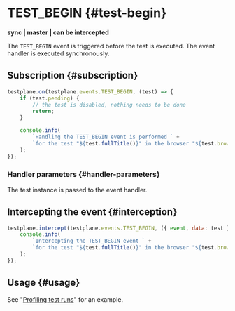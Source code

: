 # TEST_BEGIN {#test-begin}

**sync | master | can be intercepted**

The `TEST_BEGIN` event is triggered before the test is executed. The event handler is executed synchronously.

## Subscription {#subscription}

```javascript
testplane.on(testplane.events.TEST_BEGIN, (test) => {
    if (test.pending) {
        // the test is disabled, nothing needs to be done
        return;
    }

    console.info(
        `Handling the TEST_BEGIN event is performed ` +
        `for the test "${test.fullTitle()}" in the browser "${test.browserId}"…`
    );
});
```

### Handler parameters {#handler-parameters}

The test instance is passed to the event handler.

## Intercepting the event {#interception}

```javascript
testplane.intercept(testplane.events.TEST_BEGIN, ({ event, data: test }) => {
    console.info(
        `Intercepting the TEST_BEGIN event ` +
        `for the test "${test.fullTitle()}" in the browser "${test.browserId}"…`
    );
});
```

## Usage {#usage}

See "[Profiling test runs](./usage-examples//profiling-tests-runs.md)" for an example.
